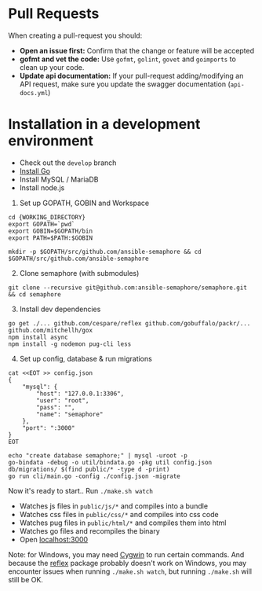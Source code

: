 # Pull Requests

When creating a pull-request you should:

- __Open an issue first:__ Confirm that the change or feature will be accepted
- __gofmt and vet the code:__ Use  `gofmt`, `golint`, `govet` and `goimports` to clean up your code.
- __Update api documentation:__ If your pull-request adding/modifying an API request, make sure you update the swagger documentation (`api-docs.yml`)

# Installation in a development environment

- Check out the `develop` branch
- [Install Go](https://golang.org/doc/install)
- Install MySQL / MariaDB
- Install node.js

1) Set up GOPATH, GOBIN and Workspace

```
cd {WORKING_DIRECTORY}
export GOPATH=`pwd`
export GOBIN=$GOPATH/bin
export PATH=$PATH:$GOBIN

mkdir -p $GOPATH/src/github.com/ansible-semaphore && cd $GOPATH/src/github.com/ansible-semaphore
```

2) Clone semaphore (with submodules)

```
git clone --recursive git@github.com:ansible-semaphore/semaphore.git && cd semaphore
```

3) Install dev dependencies

```
go get ./... github.com/cespare/reflex github.com/gobuffalo/packr/... github.com/mitchellh/gox
npm install async
npm install -g nodemon pug-cli less
```

4) Set up config, database & run migrations

```
cat <<EOT >> config.json
{
    "mysql": {
        "host": "127.0.0.1:3306",
        "user": "root",
        "pass": "",
        "name": "semaphore"
    },
    "port": ":3000"
}
EOT

echo "create database semaphore;" | mysql -uroot -p
go-bindata -debug -o util/bindata.go -pkg util config.json db/migrations/ $(find public/* -type d -print)
go run cli/main.go -config ./config.json -migrate
```

Now it's ready to start.. Run `./make.sh watch`

- Watches js files in `public/js/*` and compiles into a bundle
- Watches css files in `public/css/*` and compiles into css code
- Watches pug files in `public/html/*` and compiles them into html
- Watches go files and recompiles the binary
- Open [localhost:3000](http://localhost:3000)

Note: for Windows, you may need [Cygwin](https://www.cygwin.com/) to run certain commands. And because the [reflex](github.com/cespare/reflex) package probably doesn't work on Windows, you may encounter issues when running `./make.sh watch`, but running `./make.sh` will still be OK.
